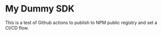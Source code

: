 # My Dummy SDK
This is a test of Github actions to publish to NPM public registry and set a CI/CD flow.